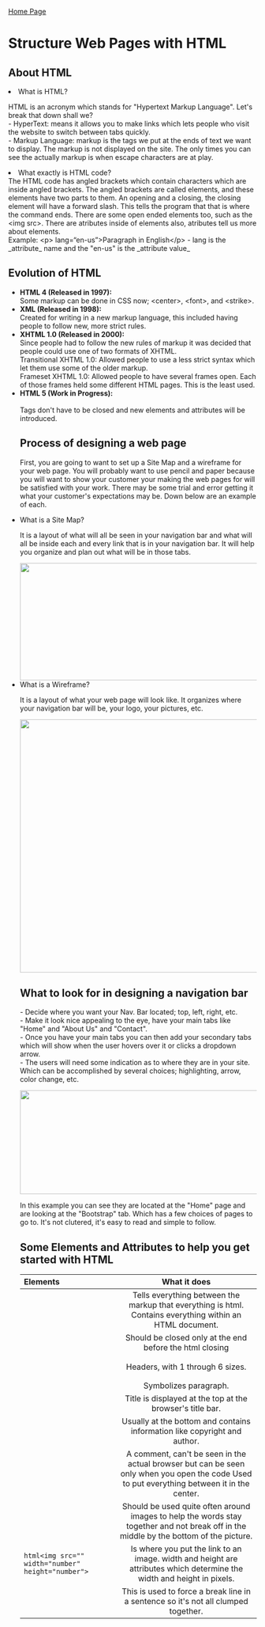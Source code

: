[Home Page](README.md)
<html>
<title>DISCUSSION_04</title>
            <h1>Structure Web Pages with HTML</h1>
    <body>
            <h2>About HTML</h2>
            <li>What is HTML?</li>
    <p>
    HTML is an acronym which stands for "Hypertext Markup Language". Let's break that down shall we?<br>
    - HyperText: means it allows you to make links which lets people who visit the website to switch between tabs quickly.<br>
    - Markup Language: markup is the tags we put at the ends of text we want to display. The markup is not displayed on the site. The only times you can see the actually markup is when escape characters are at play. 
                <li>What exactly is HTML code?</li>
    The HTML code has angled brackets which contain characters which are inside angled brackets. The angled brackets are called elements, and these elements have two parts to them. An opening and a closing, the closing element will have a forward slash. This tells the program that that is where the command ends. There are some open ended elements too, such as the &lt;img src&gt;. There are atributes inside of elements also, atributes tell us more about elements. <br>
    Example: &lt;p&gt; lang=&ldquo;en-us&rdquo;&gt;Paragraph in English&lt;/p&gt;
    - lang is the _attribute_ name and the "en-us" is the _attribute value_
    </p>
            <h2>Evolution of HTML</h2>
    <ul>
    <li><b>HTML 4 (Released in 1997):</b></li>
            Some markup can be done in CSS now; &lt;center&gt;, &lt;font&gt;, and &lt;strike&gt;.
    <li><b>XML (Released in 1998):</b></li>
            Created for writing in a new markup language, this included having people to follow new, more strict rules. <br>
    <li><b>XHTML 1.0 (Released in 2000):</b></li>
            Since people had to follow the new rules of markup it was decided that people could use one of two formats of XHTML. <br>
                Transitional XHTML 1.0: Allowed people to use a less strict syntax which let them use some of the older markup.<br>
                Frameset XHTML 1.0: Allowed people to have several frames open. Each of those frames held some different HTML pages. This is the least used.<br>
    <li><b>HTML 5 (Work in Progress):</b></li> <br>
            Tags don't have to be closed and new elements and attributes will be introduced. 
    </p>
            <h2>Process of designing a web page</h2>
    <p>
        First, you are going to want to set up a Site Map and a wireframe for your web page. You will probably want to use pencil and paper because you will want to show your customer your making the web pages for will be satisfied with your work. There may be some trial and error getting it what your customer's expectations may be. Down below are an example of each. 
    </p>
        <li>What is a Site Map?</li>
     <p>
        It is a layout of what will all be seen in your navigation bar and what will all be inside each and every link that is in your navigation bar. It will help you organize and plan out what will be in those tabs. 
    </p>
        <div style="text-align: center;">
         <img src="https://miro.medium.com/max/490/0*fmTh6pyS31Q3ShmG.jpg" width="490" height="237">
         </div>
                <li> What is a Wireframe?</li>
    <p>
        It is a layout of what your web page will look like. It organizes where your navigation bar will be, your logo, your pictures, etc.
    </p>
        <div style="text-align: center;">
         <img src="https://moqups.com/blog/wp-content/uploads/2020/02/Screen4b.png" width="512" height="512"> 
         </div>
             <h2>What to look for in designing a navigation bar</h2>
    <p>
        - Decide where you want your Nav. Bar located; top, left, right, etc.<br>
        - Make it look nice appealing to the eye, have your main tabs like "Home" and "About Us" and "Contact".<br>
        - Once you have your main tabs you can then add your secondary tabs which will show when the user hovers over it or clicks a dropdown arrow.<br>
        - The users will need some indication as to where they are in your site. Which can be accomplished by several choices; highlighting, arrow, color change, etc.  
    </p>
        <div style="text-align: center;">
    <img src="https://www.jquery-az.com/wp-content/uploads/2015/11/9.3-Bootstrap-navbar-custom.png" width="943" height="210">
         </div>
    <p>
    In this example you can see they are located at the "Home" page and are looking at the "Bootstrap" tab. Which has a few choices of pages to go to. It's not clutered, it's easy to read and simple to follow.</p>
    <h2>Some Elements and Attributes to help you get started with HTML</h2>
    </body>
</html>

|     Elements     |        What it does       |
|:------------------|:------------------:|
| <html></html>  | Tells everything between the markup that everything is html.  Contains everything within an HTML document.        |
| <body></body>                | Should be closed only at the end before the html closing  |
| <h1></h1>                    | Headers, with 1 through 6 sizes. |
| <p></p>                      | Symbolizes paragraph. |
| <title></title>              | Title is displayed at the top at the browser's title bar. |
| <footer></footer>            | Usually at the bottom and contains information like copyright and author. |
| <!-- -->                     | A comment, can't be seen in the actual browser but can be seen only when you open the code	Used to put everything between it in the center. |
| 	<div style="text-align: center;"><div> | Should be used quite often around images to help the words stay together and not break off in the middle by the bottom of the picture. |
| ```html<img src="" width="number" height="number">```  | Is where you put the link to an image.  width and height are attributes which determine the width and height in pixels.	 |
| </br>  |This is used to force a break line in a sentence so it's not all clumped together.    |